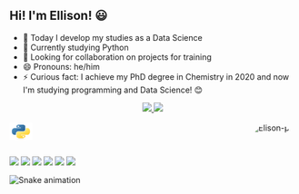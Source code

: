 ## Hi! I'm Ellison! 😃

- 🔭 Today I develop my studies as a Data Science
- 🌱 Currently studying Python
- 👯 Looking for collaboration on projects for training
- 😄 Pronouns: he/him
- ⚡ Curious fact: I achieve my PhD degree in Chemistry in 2020 and now I'm studying programming and Data Science! 😊

<div align="center">
  <a href="https://github.com/elissonx">
  <img height="180em" src="https://github-readme-stats.vercel.app/api?username=elissonx&show_icons=true&theme=dark&include_all_commits=true&count_private=true"/>
  <img height="180em" src="https://github-readme-stats.vercel.app/api/top-langs/?username=elissonx&layout=compact&langs_count=7&theme=dark"/>
</div>

<div style="display: inline_block"><br>
  <img align="center" alt="Elisson-Python" height="30" width="40" src="https://raw.githubusercontent.com/devicons/devicon/master/icons/python/python-original.svg">
  <img align="right" alt="Elison-pic" height="150" style="border-radius:50px;" src="https://scontent.fssa20-1.fna.fbcdn.net/v/t1.6435-9/70534459_2416671365075407_9192480690736726016_n.jpg?_nc_cat=111&ccb=1-5&_nc_sid=09cbfe&_nc_eui2=AeE-XwCHfAwjaAWbo91mqU_BIiWigousjWUiJaKCi6yNZRMeBrE9nvnVjSLO8g51-X_DisCWCzHVcXXnv3--sIe5&_nc_ohc=c7bQgjiGSGgAX96qv3p&_nc_oc=AQnLsNvOPQxoeaq-hs801w4ePBe9tSAjBA2sgpNjmq1u0YfkxKIugtq8_kQ77WqC7NQ&tn=UCa1sfVPwJkOb4mh&_nc_ht=scontent.fssa20-1.fna&oh=00_AT9ey9AxyjhxB50h-lg0XXnzz5NwRMyhyG5gdnbK07DAaw&oe=61E774A3">
</div>
 
##

<div> 
  <a href="https://www.youtube.com/channel/UCceyk9vSVFYssiPg_tLuLmw" target="_blank"><img src="https://img.shields.io/badge/YouTube-FF0000?style=for-the-badge&logo=youtube&logoColor=white" target="_blank"></a>
  <a href="https://instagram.com/elisson.andrade" target="_blank"><img src="https://img.shields.io/badge/-Instagram-%23E4405F?style=for-the-badge&logo=instagram&logoColor=white" target="_blank"></a>
 	<a href="https://www.twitch.tv/prof_elisson" target="_blank"><img src="https://img.shields.io/badge/Twitch-9146FF?style=for-the-badge&logo=twitch&logoColor=white" target="_blank"></a>
 <a href="https://discord.gg/BzdKceqF" target="_blank"><img src="https://img.shields.io/badge/Discord-7289DA?style=for-the-badge&logo=discord&logoColor=white" target="_blank"></a> 
  <a href = "mailto:elissonquimica@gmail.com"><img src="https://img.shields.io/badge/-Gmail-%23333?style=for-the-badge&logo=gmail&logoColor=white" target="_blank"></a>
  <a href="https://www.linkedin.com/in/elisson-andrade-b91387127/" target="_blank"><img src="https://img.shields.io/badge/-LinkedIn-%230077B5?style=for-the-badge&logo=linkedin&logoColor=white" target="_blank"></a> 
 
![Snake animation](https://github.com/elissonx/elissonx/blob/output/github-contribution-grid-snake.svg)

</div>
  
